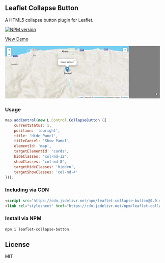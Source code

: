## Leaflet Collapse Button
A HTML5 collapse button plugin for Leaflet.

[![NPM version](https://img.shields.io/npm/v/leaflet-collapse-button.svg)](https://www.npmjs.com/package/leaflet-collapse-button)

<a href="https://jsfiddle.net/muhammedkalender/d9g8j3w7/">View Demo</a>

![Product Demo](media/demo.gif)

### Usage

``` js
map.addControl(new L.Control.CollapseButton ({
	currentStatus: 1,	
	position: 'topright',	
	title: 'Hide Panel',	
	titleCancel: 'Show Panel',	
	elementId: 'map',	
	targetElementId: 'cards',	
	hideClasses: 'col-md-12',	
	showClasses: 'col-md-8',	
	targetHideClasses: 'hidden',	
	targetShowClasses: 'col-md-4'
}));
```

### Including via CDN

```html
<script src="https://cdn.jsdelivr.net/npm/leaflet-collapse-button@0.0.4/dist/leaflet.collapse-button.min.js"></script>
<link rel="stylesheet" href="https://cdn.jsdelivr.net/npm/leaflet-collapse-button@0.0.4/dist/leaflet.collapse-button.min.css">
```

### Install via NPM
```html
npm i leaflet-collapse-button
```

## License

MIT
